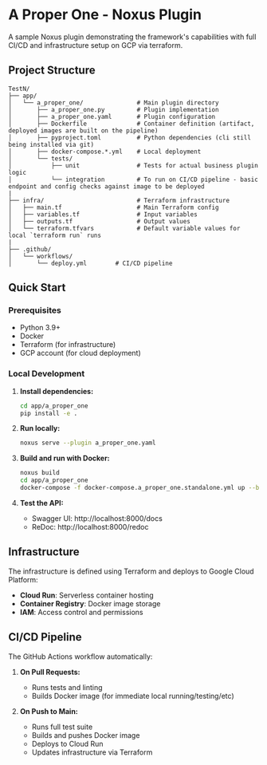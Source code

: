# A Proper One - Noxus Plugin

A sample Noxus plugin demonstrating the framework's capabilities with full CI/CD and infrastructure setup on GCP via terraform.

## Project Structure

```
TestN/
├── app/
│   └── a_proper_one/               # Main plugin directory
│       ├── a_proper_one.py         # Plugin implementation
│       ├── a_proper_one.yaml       # Plugin configuration
│       ├── Dockerfile              # Container definition (artifact, deployed images are built on the pipeline)
│       ├── pyproject.toml          # Python dependencies (cli still being installed via git)
│       ├── docker-compose.*.yml    # Local deployment
│       └── tests/  
│           ├── unit                # Tests for actual business plugin logic
│           └── integration         # To run on CI/CD pipeline - basic endpoint and config checks against image to be deployed   
|   
├── infra/                          # Terraform infrastructure
│   ├── main.tf                     # Main Terraform config
│   ├── variables.tf                # Input variables
│   ├── outputs.tf                  # Output values
│   └── terraform.tfvars            # Default variable values for local `terraform run` runs
|
├── .github/
│   └── workflows/
│       └── deploy.yml        # CI/CD pipeline
```

## Quick Start

### Prerequisites

- Python 3.9+
- Docker
- Terraform (for infrastructure)
- GCP account (for cloud deployment)

### Local Development

1. **Install dependencies:**
   ```bash
   cd app/a_proper_one
   pip install -e .
   ```

2. **Run locally:**
   ```bash
   noxus serve --plugin a_proper_one.yaml
   ```

3. **Build and run with Docker:**
   ```bash
   noxus build
   cd app/a_proper_one
   docker-compose -f docker-compose.a_proper_one.standalone.yml up --build
   ```

4. **Test the API:**
   - Swagger UI: http://localhost:8000/docs
   - ReDoc: http://localhost:8000/redoc


## Infrastructure

The infrastructure is defined using Terraform and deploys to Google Cloud Platform:

- **Cloud Run**: Serverless container hosting
- **Container Registry**: Docker image storage
- **IAM**: Access control and permissions


## CI/CD Pipeline

The GitHub Actions workflow automatically:

1. **On Pull Requests:**
   - Runs tests and linting
   - Builds Docker image (for immediate local running/testing/etc)

2. **On Push to Main:**
   - Runs full test suite
   - Builds and pushes Docker image
   - Deploys to Cloud Run
   - Updates infrastructure via Terraform